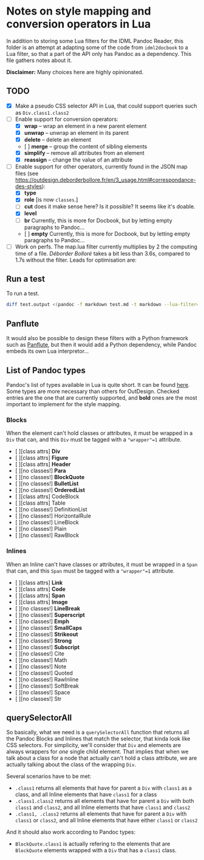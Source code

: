 # Notes on style mapping and conversion operators in Lua

In addition to storing some Lua filters for the IDML Pandoc Reader, this folder is an attempt at adapting some of the code from `idml2docbook` to a Lua filter, so that a part of the API only has Pandoc as a dependency. This file gathers notes about it.

**Disclaimer:** Many choices here are highly opinionated. 

## TODO

* [x] Make a pseudo CSS selector API in Lua, that could support queries such as `Div.class1.class2`
* [ ] Enable support for conversion operators:
    * [x] **wrap** – wrap an element in a new parent element
    * [x] **unwrap** – unwrap an element in its parent
    * [x] **delete** – delete an element
    * [ ] **merge** – group the content of sibling elements
    * [x] **simplify** – remove all attributes from an element
    * [x] **reassign** – change the value of an attribute
* [ ] Enable support for other operators, currently found in the JSON map files (see https://outdesign.deborderbollore.fr/en/3_usage.html#correspondance-des-styles):
    * [x] **type**
    * [x] **role** [is now `classes`.]
    * [ ] **cut** does it make sense here? Is it possible? It seems like it's doable.
    * [x] **level**
    * [ ] **br** Currently, this is more for Docbook, but by letting empty paragraphs to Pandoc...
    * [ ] **empty** Currently, this is more for Docbook, but by letting empty paragraphs to Pandoc...
* [ ] Work on perfs. The map.lua filter currently multiplies by 2 the computing time of a file. _Déborder Bolloré_ takes a bit less than 3.6s, compared to 1.7s without the filter. Leads for optimisation are:

## Run a test

To run a test.

```bash
diff test.output <(pandoc -f markdown test.md -t markdown --lua-filter=map.lua -M map=test.json)
```

## Panflute

It would also be possible to design these filters with a Python framework such as [Panflute](https://github.com/sergiocorreia/panflute), but then it would add a Python dependency, while Pandoc embeds its own Lua interpretor...

## List of Pandoc types

Pandoc's list of types available in Lua is quite short. It can be found [here](https://pandoc.org/lua-filters.html#lua-type-reference). Some types are more necessary than others for OutDesign. Checked entries are the one that are currently supported, and **bold** ones are the most important to implement for the style mapping.

### Blocks

When the element can't hold classes or attributes, it must be wrapped in a `Div` that can, and this `Div` must be tagged with a `"wrapper"=1` attribute.

* [ ][class attrs] **Div**
* [ ][class attrs] **Figure**
* [ ][class attrs] **Header**
* [ ][no classes!] **Para**
* [ ][no classes!] **BlockQuote**
* [ ][no classes!] **BulletList**
* [ ][no classes!] **OrderedList**
* [ ][class attrs] CodeBlock
* [ ][class attrs] Table
* [ ][no classes!] DefinitionList
* [ ][no classes!] HorizontalRule
* [ ][no classes!] LineBlock
* [ ][no classes!] Plain
* [ ][no classes!] RawBlock

### Inlines

When an Inline can't have classes or attributes, it must be wrapped in a `Span` that can, and this `Span` must be tagged with a `"wrapper"=1` attribute.

* [ ][class attrs] **Link**
* [ ][class attrs] **Code**
* [ ][class attrs] **Span**
* [ ][class attrs] **Image**
* [ ][no classes!] **LineBreak**
* [ ][no classes!] **Superscript**
* [ ][no classes!] **Emph**
* [ ][no classes!] **SmallCaps**
* [ ][no classes!] **Strikeout**
* [ ][no classes!] **Strong**
* [ ][no classes!] **Subscript**
* [ ][no classes!] Cite
* [ ][no classes!] Math
* [ ][no classes!] Note
* [ ][no classes!] Quoted
* [ ][no classes!] RawInline
* [ ][no classes!] SoftBreak
* [ ][no classes!] Space
* [ ][no classes!] Str

## querySelectorAll

So basically, what we need is a `querySelectorAll` function that returns all the Pandoc Blocks and Inlines that match the selector, that kinda look like CSS selectors. For simplicity, we'll consider that `Div` and elements are always wrappers for _one_ single child element. That implies that when we talk about a class for a node that actually can't hold a class attribute, we are actually talking about the class of the wrapping `Div`.

Several scenarios have to be met:

* `.class1` returns all elements that have for parent a `Div` with `class1` as a class, and all Inline elements that have `class1` for a class
* `.class1.class2` returns all elements that have for parent a `Div` with both `class1` and `class2`, and all Inline elements that have `class1` and `class2`
* `.class1, .class2` returns all elements that have for parent a `Div` with `class1` or `class2`, and all Inline elements that have either `class1` or `class2`

And it should also work according to Pandoc types:

* `BlockQuote.class1` is actually refering to the elements that are `BlockQuote` elements wrapped with a `Div` that has a `class1` class.